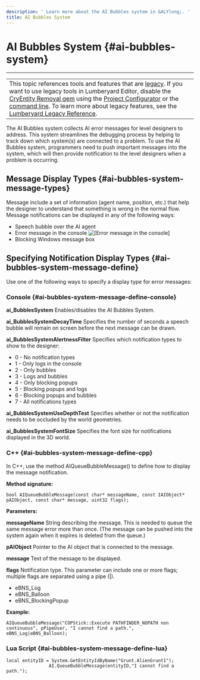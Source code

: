 ```yaml
---
description: ' Learn more about the AI Bubbles system in &ALYlong;. '
title: AI Bubbles System
---
```

# AI Bubbles System {#ai-bubbles-system}


****

|  |
| --- |
| This topic references tools and features that are [legacy](/docs/userguide/ly-glos-chap#legacy)\. If you want to use legacy tools in Lumberyard Editor, disable the [CryEntity Removal gem](/docs/userguide/gems/cryentity-removal-gem) using the [Project Configurator](/docs/userguide/configurator/intro) or the [command line](/docs/userguide/lmbr-exe)\. To learn more about legacy features, see the [Lumberyard Legacy Reference](https://d3bqhfbip4ze4a.cloudfront.net/lumberyard-legacy.pdf)\. |

The AI Bubbles system collects AI error messages for level designers to address\. This system streamlines the debugging process by helping to track down which system\(s\) are connected to a problem\. To use the AI Bubbles system, programmers need to push important messages into the system, which will then provide notification to the level designers when a problem is occurring\.

## Message Display Types {#ai-bubbles-system-message-types}

Message include a set of information \(agent name, position, etc\.\) that help the designer to understand that something is wrong in the normal flow\. Message notifications can be displayed in any of the following ways:
+ Speech bubble over the AI agent
+ Error message in the console
![\[Error message in the console\]](/images/userguide/ai/ai_bubbles_console_error_message.png)
+ Blocking Windows message box

## Specifying Notification Display Types {#ai-bubbles-system-message-define}

Use one of the following ways to specify a display type for error messages:

### Console {#ai-bubbles-system-message-define-console}

**ai\_BubblesSystem**
Enables/disables the AI Bubbles System\.

**ai\_BubblesSystemDecayTime**
Specifies the number of seconds a speech bubble will remain on screen before the next message can be drawn\.

**ai\_BubblesSystemAlertnessFilter**
Specifies which notification types to show to the designer:
+ 0 \- No notification types
+ 1 \- Only logs in the console
+ 2 \- Only bubbles
+ 3 \- Logs and bubbles
+ 4 \- Only blocking popups
+ 5 \- Blocking popups and logs
+ 6 \- Blocking popups and bubbles
+ 7 \- All notifications types

**ai\_BubblesSystemUseDepthTest**
Specifies whether or not the notification needs to be occluded by the world geometries\.

**ai\_BubblesSystemFontSize**
Specifies the font size for notifications displayed in the 3D world\.

### C\+\+ {#ai-bubbles-system-message-define-cpp}

In C\+\+, use the method AIQueueBubbleMessage\(\) to define how to display the message notification\.

**Method signature:**

```
bool AIQueueBubbleMessage(const char* messageName, const IAIObject* pAIObject, const char* message, uint32 flags);
```

**Parameters:**

**messageName**
String describing the message\. This is needed to queue the same message error more than once\. \(The message can be pushed into the system again when it expires is deleted from the queue\.\)

**pAIObject**
Pointer to the AI object that is connected to the message\.

**message**
Text of the message to be displayed\.

**flags**
Notification type\. This parameter can include one or more flags; multiple flags are separated using a pipe \(\|\)\.
+ eBNS\_Log
+ eBNS\_Balloon
+ eBNS\_BlockingPopup

**Example:**

```
AIQueueBubbleMessage("COPStick::Execute PATHFINDER_NOPATH non continuous", pPipeUser, "I cannot find a path.", eBNS_Log|eBNS_Balloon);
```

### Lua Script {#ai-bubbles-system-message-define-lua}

```
local entityID = System.GetEntityIdByName("Grunt.AlienGrunt1");
                AI.QueueBubbleMessage(entityID,"I cannot find a path.");
```